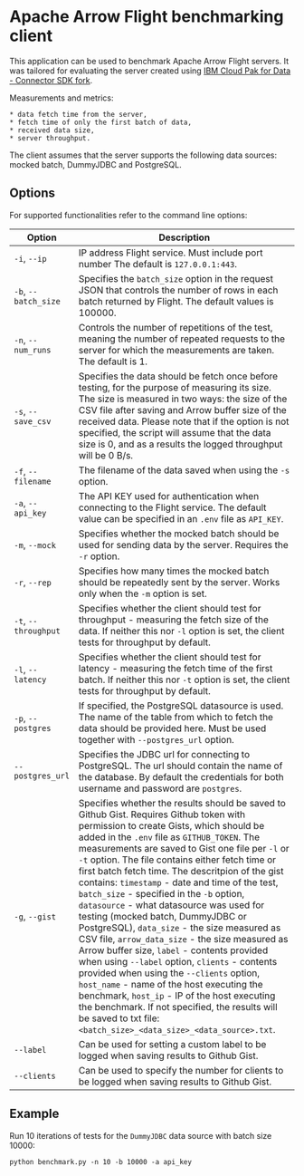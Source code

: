 # Apache Arrow Flight benchmarking client

This application can be used to benchmark Apache Arrow Flight servers. It was tailored for evaluating the server created using [IBM Cloud Pak for Data - Connector SDK fork](https://github.com/mpietr/cp4d-connector-sdk). 

Measurements and metrics:

    * data fetch time from the server,
    * fetch time of only the first batch of data,
    * received data size,
    * server throughput.

The client assumes that the server supports the following data sources: mocked batch, DummyJDBC and PostgreSQL.

## Options

For supported functionalities refer to the command line options:

|Option|Description|
|-|-|
|`-i`, `--ip`|IP address Flight service. Must include port number The default is `127.0.0.1:443`.|
| `-b`, `--batch_size` | Specifies the `batch_size` option in the request JSON that controls the number of rows in each batch returned by Flight. The default values is 100000. |
| `-n`, `--num_runs` | Controls the number of repetitions of the test, meaning the number of repeated requests to the server for which the measurements are taken. The default is 1. |
| `-s`, `--save_csv` | Specifies the data should be fetch once before testing, for the purpose of measuring its size. The size is measured in two ways: the size of the CSV file after saving and Arrow buffer size of the received data. Please note that if the option is not specified, the script will assume that the data size is 0, and as a results the logged throughput will be 0 B/s. |
| `-f`, `--filename` | The filename of the data saved when using the `-s` option. |
| `-a`, `--api_key` | The API KEY used for authentication when connecting to the Flight service. The default value can be specified in an `.env` file as `API_KEY`. |
| `-m`, `--mock` | Specifies whether the mocked batch should be used for sending data by the server. Requires the `-r` option.|
| `-r`, `--rep` | Specifies how many times the mocked batch should be repeatedly sent by the server. Works only when the `-m` option is set. |
| `-t`, `--throughput` | Specifies whether the client should test for throughput - measuring the fetch size of the data. If neither this nor `-l` option is set, the client tests for throughput by default. |
| `-l`, `--latency` | Specifies whether the client should test for latency - measuring the fetch time of the first batch. If neither this nor `-t` option is set, the client tests for throughput by default. |
| `-p`, `--postgres` | If specified, the PostgreSQL datasource is used. The name of the table from which to fetch the data should be provided here. Must be used together with `--postgres_url` option. |
| `--postgres_url` | Specifies the JDBC url for connecting to PostgreSQL. The url should contain the name of the database. By default the credentials for both username and password are `postgres`. |
| `-g`, `--gist` | Specifies whether the results should be saved to Github Gist. Requires Github token with permission to create Gists, which should be added in the `.env` file as `GITHUB_TOKEN`. The measurements are saved to Gist one file per `-l` or `-t` option. The file contains either fetch time or first batch fetch time. The descritpion of the gist contains: `timestamp` - date and time of the test, `batch_size` - specified in the `-b` option, `datasource` - what datasource was used for testing (mocked batch, DummyJDBC or PostgreSQL), `data_size` - the size measured as CSV file, `arrow_data_size` - the size measured as Arrow buffer size, `label` - contents provided when using `--label` option, `clients` - contents provided when using the `--clients` option, `host_name` - name of the host executing the benchmark, `host_ip` - IP of the host executing the benchmark. If not specified, the results will be saved to txt file: `<batch_size>_<data_size>_<data_source>.txt`.|
| `--label` | Can be used for setting a custom label to be logged when saving results to Github Gist. |
| `--clients` | Can be used to specify the number for clients to be logged when saving results to Github Gist. |

## Example

Run 10 iterations of tests for the `DummyJDBC` data source with batch size 10000:

`python benchmark.py -n 10 -b 10000 -a api_key`